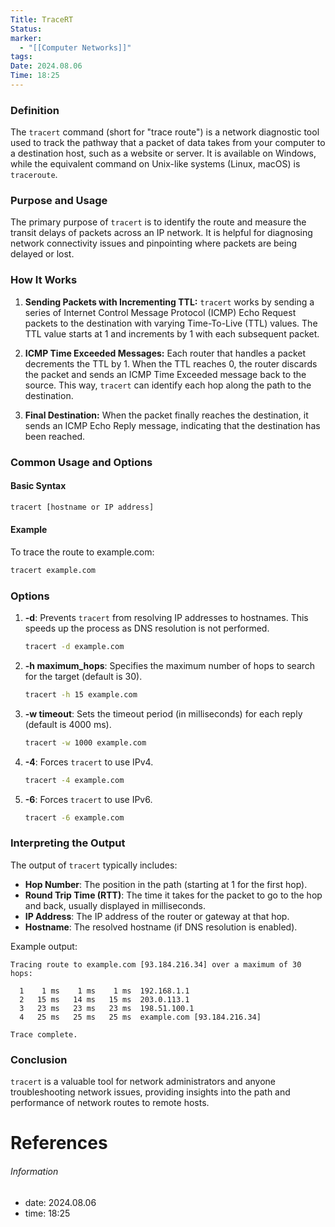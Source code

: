 ```yaml
---
Title: TraceRT
Status: 
marker:
  - "[[Computer Networks]]"
tags: 
Date: 2024.08.06
Time: 18:25
---
```

### Definition
The `tracert` command (short for "trace route") is a network diagnostic tool used to track the pathway that a packet of data takes from your computer to a destination host, such as a website or server. It is available on Windows, while the equivalent command on Unix-like systems (Linux, macOS) is `traceroute`.

### Purpose and Usage
The primary purpose of `tracert` is to identify the route and measure the transit delays of packets across an IP network. It is helpful for diagnosing network connectivity issues and pinpointing where packets are being delayed or lost.

### How It Works

1. **Sending Packets with Incrementing TTL:**
   `tracert` works by sending a series of Internet Control Message Protocol (ICMP) Echo Request packets to the destination with varying Time-To-Live (TTL) values. The TTL value starts at 1 and increments by 1 with each subsequent packet.

2. **ICMP Time Exceeded Messages:**
   Each router that handles a packet decrements the TTL by 1. When the TTL reaches 0, the router discards the packet and sends an ICMP Time Exceeded message back to the source. This way, `tracert` can identify each hop along the path to the destination.

3. **Final Destination:**
   When the packet finally reaches the destination, it sends an ICMP Echo Reply message, indicating that the destination has been reached.

### Common Usage and Options

#### Basic Syntax

```sh
tracert [hostname or IP address]
```

#### Example

To trace the route to example.com:

```sh
tracert example.com
```

### Options

1. **-d**: Prevents `tracert` from resolving IP addresses to hostnames. This speeds up the process as DNS resolution is not performed.
   ```sh
   tracert -d example.com
   ```

2. **-h maximum_hops**: Specifies the maximum number of hops to search for the target (default is 30).
   ```sh
   tracert -h 15 example.com
   ```

3. **-w timeout**: Sets the timeout period (in milliseconds) for each reply (default is 4000 ms).
   ```sh
   tracert -w 1000 example.com
   ```

4. **-4**: Forces `tracert` to use IPv4.
   ```sh
   tracert -4 example.com
   ```

5. **-6**: Forces `tracert` to use IPv6.
   ```sh
   tracert -6 example.com
   ```

### Interpreting the Output

The output of `tracert` typically includes:

- **Hop Number**: The position in the path (starting at 1 for the first hop).
- **Round Trip Time (RTT)**: The time it takes for the packet to go to the hop and back, usually displayed in milliseconds.
- **IP Address**: The IP address of the router or gateway at that hop.
- **Hostname**: The resolved hostname (if DNS resolution is enabled).

Example output:

```
Tracing route to example.com [93.184.216.34] over a maximum of 30 hops:

  1    1 ms    1 ms    1 ms  192.168.1.1
  2   15 ms   14 ms   15 ms  203.0.113.1
  3   23 ms   23 ms   23 ms  198.51.100.1
  4   25 ms   25 ms   25 ms  example.com [93.184.216.34]

Trace complete.
```

### Conclusion

`tracert` is a valuable tool for network administrators and anyone troubleshooting network issues, providing insights into the path and performance of network routes to remote hosts.


# References


###### Information
- date: 2024.08.06
- time: 18:25